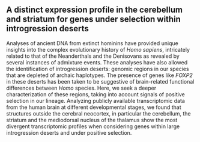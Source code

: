 ## A distinct expression profile in the cerebellum and striatum for genes under selection within introgression deserts

Analyses of ancient DNA from extinct hominins have provided unique insights into the complex evolutionary history of *Homo sapiens*, intricately related to that of the Neanderthals and the Denisovans as revealed by several instances of admixture events. These analyses have also allowed the identification of introgression deserts: genomic regions in our species that are depleted of archaic haplotypes. The presence of genes like *FOXP2* in these deserts has been taken to be suggestive of brain-related functional differences between *Homo* species. Here, we seek a deeper characterization of these regions, taking into account signals of positive selection in our lineage. Analyzing publicly available transcriptomic data from the human brain at different developmental stages, we found that structures outside the cerebral neocortex, in particular the cerebellum, the striatum and the mediodorsal nucleus of the thalamus show the most divergent transcriptomic profiles when considering genes within large introgression deserts and under positive selection.
